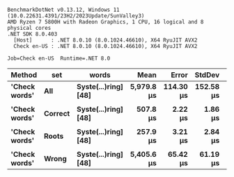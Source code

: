 ```

BenchmarkDotNet v0.13.12, Windows 11 (10.0.22631.4391/23H2/2023Update/SunValley3)
AMD Ryzen 7 5800H with Radeon Graphics, 1 CPU, 16 logical and 8 physical cores
.NET SDK 8.0.403
  [Host]      : .NET 8.0.10 (8.0.1024.46610), X64 RyuJIT AVX2
  Check en-US : .NET 8.0.10 (8.0.1024.46610), X64 RyuJIT AVX2

Job=Check en-US  Runtime=.NET 8.0  

```
| Method        | set     | words                | Mean       | Error     | StdDev    | Min        | Median     | Ratio |
|-------------- |-------- |--------------------- |-----------:|----------:|----------:|-----------:|-----------:|------:|
| **&#39;Check words&#39;** | **All**     | **Syste(...)ring] [48]** | **5,979.8 μs** | **114.30 μs** | **152.58 μs** | **5,796.3 μs** | **5,900.3 μs** |  **1.00** |
|               |         |                      |            |           |           |            |            |       |
| **&#39;Check words&#39;** | **Correct** | **Syste(...)ring] [48]** |   **507.8 μs** |   **2.22 μs** |   **1.86 μs** |   **505.5 μs** |   **507.3 μs** |  **1.00** |
|               |         |                      |            |           |           |            |            |       |
| **&#39;Check words&#39;** | **Roots**   | **Syste(...)ring] [48]** |   **257.9 μs** |   **3.21 μs** |   **2.84 μs** |   **253.4 μs** |   **258.1 μs** |  **1.00** |
|               |         |                      |            |           |           |            |            |       |
| **&#39;Check words&#39;** | **Wrong**   | **Syste(...)ring] [48]** | **5,405.6 μs** |  **65.42 μs** |  **61.19 μs** | **5,310.4 μs** | **5,396.3 μs** |  **1.00** |
